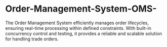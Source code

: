 # Order-Management-System-OMS-
The Order Management System efficiently manages order lifecycles, ensuring real-time processing within defined constraints. With built-in concurrency control and testing, it provides a reliable and scalable solution for handling trade orders.

